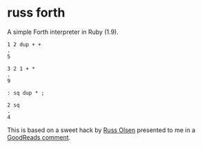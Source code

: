 russ forth
==========

A simple Forth interpreter in Ruby (1.9).

    1 2 dup + +
    .
    5
    
    3 2 1 + *
    .
    9

    : sq dup * ;
    
    2 sq
    .
    4

This is based on a sweet hack by [Russ Olsen](http://jroller.com/rolsen/) presented to me in a [GoodReads comment](http://www.goodreads.com/review/show/120660311).
